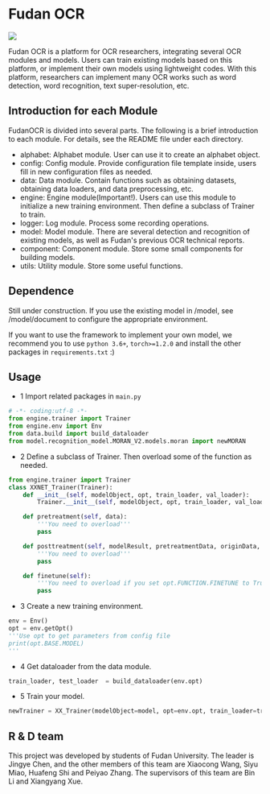 # Fudan OCR

![](https://img.shields.io/badge/version-1.0.0-green)

Fudan OCR is a platform for OCR researchers, 
integrating several OCR modules and models. 
Users can train existing models based on this platform, 
or implement their own models using lightweight codes.
With this platform, researchers can implement many OCR works such as 
word detection, word recognition, text super-resolution, etc.

## Introduction for each Module
FudanOCR is divided into several parts. 
The following is a brief introduction to each module. 
For details, see the README file under each directory.


- alphabet: Alphabet module. User can use it to create an alphabet object.
- config: Config module. Provide configuration file template inside, users fill in new configuration files as needed.
- data: Data module. Contain functions such as obtaining datasets, obtaining data loaders, and data preprocessing, etc.
- engine: Engine module(Important!). Users can use this module to initialize a new training environment. Then define a subclass of Trainer to train.
- logger: Log module. Process some recording operations. 
- model: Model module. There are several detection and recognition of existing models, as well as Fudan's previous OCR technical reports.
- component: Component module. Store some small components for building models.
- utils: Utility module. Store some useful functions.

## Dependence
Still under construction. If you use the existing model in /model, see 
 /model/document to configure the appropriate environment. 
 
If you want to use the framework to implement your own model, 
we recommend you to use `python 3.6+`, `torch>=1.2.0` and install the other packages in 
`requirements.txt` :)

## Usage

- 1 Import related packages in `main.py`

```python
# -*- coding:utf-8 -*-
from engine.trainer import Trainer
from engine.env import Env
from data.build import build_dataloader
from model.recognition_model.MORAN_V2.models.moran import newMORAN
```

- 2 Define a subclass of Trainer. Then overload some of the function as needed.
```python
from engine.trainer import Trainer
class XXNET_Trainer(Trainer):
    def __init__(self, modelObject, opt, train_loader, val_loader):
        Trainer.__init__(self, modelObject, opt, train_loader, val_loader)

    def pretreatment(self, data):
        '''You need to overload'''
        pass

    def posttreatment(self, modelResult, pretreatmentData, originData, test=False):
        '''You need to overload'''
        pass

    def finetune(self):
        '''You need to overload if you set opt.FUNCTION.FINETUNE to True'''
        pass
```
- 3 Create a new training environment.
```python
env = Env()
opt = env.getOpt() 
'''Use opt to get parameters from config file
print(opt.BASE.MODEL)
'''
```
- 4 Get dataloader from the data module.
```python
train_loader, test_loader  = build_dataloader(env.opt)
```

- 5 Train your model.
```python
newTrainer = XX_Trainer(modelObject=model, opt=env.opt, train_loader=train_loader, val_loader=test_loader).train()
```

## R & D team
This project was developed by students of Fudan University. The leader is Jingye Chen, and the other members of this team are Xiaocong Wang, Siyu Miao, Huafeng Shi and Peiyao Zhang.
The supervisors of this team are Bin Li and Xiangyang Xue. 